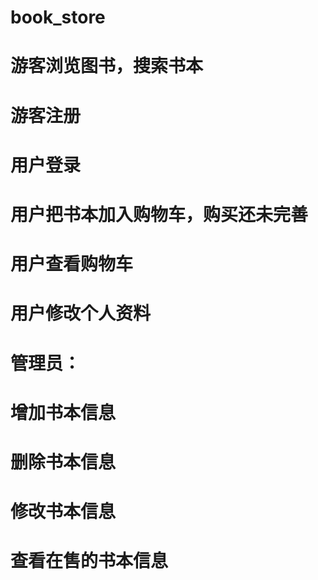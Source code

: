 # book_store
# 游客浏览图书，搜索书本
# 游客注册
# 用户登录
# 用户把书本加入购物车，购买还未完善
# 用户查看购物车
# 用户修改个人资料
# 管理员：
# 增加书本信息
# 删除书本信息
# 修改书本信息
# 查看在售的书本信息
